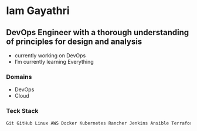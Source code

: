 
# Iam Gayathri
## DevOps Engineer with a thorough understanding of principles for design and analysis

- currently working on DevOps
- I’m currently learning Everything
### Domains
- DevOps
- Cloud
### Teck Stack

``` sh
Git GitHub Linux AWS Docker Kubernetes Rancher Jenkins Ansible Terraform 
```
